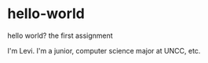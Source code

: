 # hello-world
hello world? the first assignment

I'm Levi. I'm a junior, computer science major at UNCC, etc.
